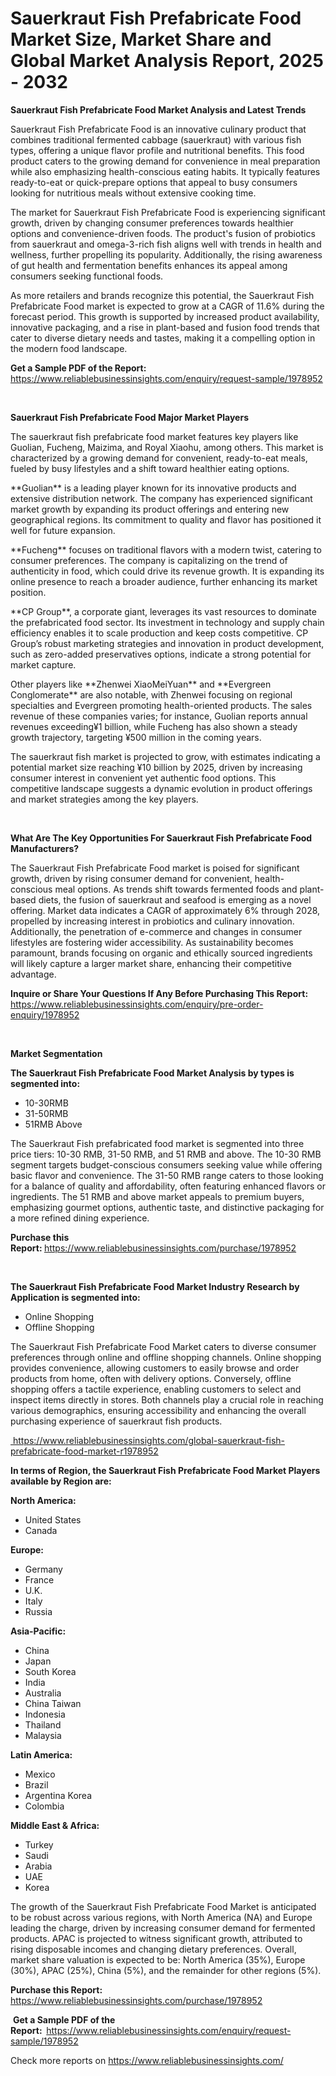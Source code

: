 <p><h1>Sauerkraut Fish Prefabricate Food Market Size, Market Share and Global Market Analysis Report, 2025 - 2032</h1></p><p><strong>Sauerkraut Fish Prefabricate Food Market Analysis and Latest Trends</strong></p>
<p><p>Sauerkraut Fish Prefabricate Food is an innovative culinary product that combines traditional fermented cabbage (sauerkraut) with various fish types, offering a unique flavor profile and nutritional benefits. This food product caters to the growing demand for convenience in meal preparation while also emphasizing health-conscious eating habits. It typically features ready-to-eat or quick-prepare options that appeal to busy consumers looking for nutritious meals without extensive cooking time.</p><p>The market for Sauerkraut Fish Prefabricate Food is experiencing significant growth, driven by changing consumer preferences towards healthier options and convenience-driven foods. The product's fusion of probiotics from sauerkraut and omega-3-rich fish aligns well with trends in health and wellness, further propelling its popularity. Additionally, the rising awareness of gut health and fermentation benefits enhances its appeal among consumers seeking functional foods.</p><p>As more retailers and brands recognize this potential, the Sauerkraut Fish Prefabricate Food market is expected to grow at a CAGR of 11.6% during the forecast period. This growth is supported by increased product availability, innovative packaging, and a rise in plant-based and fusion food trends that cater to diverse dietary needs and tastes, making it a compelling option in the modern food landscape.</p></p>
<p><strong>Get a Sample PDF of the Report:&nbsp;</strong> <a href="https://www.reliablebusinessinsights.com/enquiry/request-sample/1978952?utm_campaign=101&utm_medium=2&utm_source=Github&utm_content=ia&utm_term=15012025&utm_id=sauerkraut-fish-prefabricate-food">https://www.reliablebusinessinsights.com/enquiry/request-sample/1978952</a></p>
<p>&nbsp;</p>
<p><strong>Sauerkraut Fish Prefabricate Food Major Market Players</strong></p>
<p><p>The sauerkraut fish prefabricate food market features key players like Guolian, Fucheng, Maizima, and Royal Xiaohu, among others. This market is characterized by a growing demand for convenient, ready-to-eat meals, fueled by busy lifestyles and a shift toward healthier eating options.</p><p>**Guolian** is a leading player known for its innovative products and extensive distribution network. The company has experienced significant market growth by expanding its product offerings and entering new geographical regions. Its commitment to quality and flavor has positioned it well for future expansion.</p><p>**Fucheng** focuses on traditional flavors with a modern twist, catering to consumer preferences. The company is capitalizing on the trend of authenticity in food, which could drive its revenue growth. It is expanding its online presence to reach a broader audience, further enhancing its market position.</p><p>**CP Group**, a corporate giant, leverages its vast resources to dominate the prefabricated food sector. Its investment in technology and supply chain efficiency enables it to scale production and keep costs competitive. CP Group’s robust marketing strategies and innovation in product development, such as zero-added preservatives options, indicate a strong potential for market capture.</p><p>Other players like **Zhenwei XiaoMeiYuan** and **Evergreen Conglomerate** are also notable, with Zhenwei focusing on regional specialties and Evergreen promoting health-oriented products. The sales revenue of these companies varies; for instance, Guolian reports annual revenues exceeding¥1 billion, while Fucheng has also shown a steady growth trajectory, targeting ¥500 million in the coming years.</p><p>The sauerkraut fish market is projected to grow, with estimates indicating a potential market size reaching ¥10 billion by 2025, driven by increasing consumer interest in convenient yet authentic food options. This competitive landscape suggests a dynamic evolution in product offerings and market strategies among the key players.</p></p>
<p>&nbsp;</p>
<p><strong>What Are The Key Opportunities For Sauerkraut Fish Prefabricate Food Manufacturers?</strong></p>
<p><p>The Sauerkraut Fish Prefabricate Food market is poised for significant growth, driven by rising consumer demand for convenient, health-conscious meal options. As trends shift towards fermented foods and plant-based diets, the fusion of sauerkraut and seafood is emerging as a novel offering. Market data indicates a CAGR of approximately 6% through 2028, propelled by increasing interest in probiotics and culinary innovation. Additionally, the penetration of e-commerce and changes in consumer lifestyles are fostering wider accessibility. As sustainability becomes paramount, brands focusing on organic and ethically sourced ingredients will likely capture a larger market share, enhancing their competitive advantage.</p></p>
<p><strong>Inquire or Share Your Questions If Any Before Purchasing This Report:</strong> <a href="https://www.reliablebusinessinsights.com/enquiry/pre-order-enquiry/1978952?utm_campaign=101&utm_medium=2&utm_source=Github&utm_content=ia&utm_term=15012025&utm_id=sauerkraut-fish-prefabricate-food">https://www.reliablebusinessinsights.com/enquiry/pre-order-enquiry/1978952</a></p>
<p>&nbsp;</p>
<p><strong>Market Segmentation</strong></p>
<p><strong>The Sauerkraut Fish Prefabricate Food Market Analysis by types is segmented into:</strong></p>
<p><ul><li>10-30RMB</li><li>31-50RMB</li><li>51RMB Above</li></ul></p>
<p><p>The Sauerkraut Fish prefabricated food market is segmented into three price tiers: 10-30 RMB, 31-50 RMB, and 51 RMB and above. The 10-30 RMB segment targets budget-conscious consumers seeking value while offering basic flavor and convenience. The 31-50 RMB range caters to those looking for a balance of quality and affordability, often featuring enhanced flavors or ingredients. The 51 RMB and above market appeals to premium buyers, emphasizing gourmet options, authentic taste, and distinctive packaging for a more refined dining experience.</p></p>
<p><strong>Purchase this Report:&nbsp;</strong><a href="https://www.reliablebusinessinsights.com/purchase/1978952?utm_campaign=101&utm_medium=2&utm_source=Github&utm_content=ia&utm_term=15012025&utm_id=sauerkraut-fish-prefabricate-food">https://www.reliablebusinessinsights.com/purchase/1978952</a></p>
<p>&nbsp;</p>
<p><strong>The Sauerkraut Fish Prefabricate Food Market Industry Research by Application is segmented into:</strong></p>
<p><ul><li>Online Shopping</li><li>Offline Shopping</li></ul></p>
<p><p>The Sauerkraut Fish Prefabricate Food Market caters to diverse consumer preferences through online and offline shopping channels. Online shopping provides convenience, allowing customers to easily browse and order products from home, often with delivery options. Conversely, offline shopping offers a tactile experience, enabling customers to select and inspect items directly in stores. Both channels play a crucial role in reaching various demographics, ensuring accessibility and enhancing the overall purchasing experience of sauerkraut fish products.</p></p>
<p><a href="https://www.reliablebusinessinsights.com/global-sauerkraut-fish-prefabricate-food-market-r1978952?utm_campaign=101&utm_medium=2&utm_source=Github&utm_content=ia&utm_term=15012025&utm_id=sauerkraut-fish-prefabricate-food">&nbsp;https://www.reliablebusinessinsights.com/global-sauerkraut-fish-prefabricate-food-market-r1978952</a></p>
<p><strong>In terms of Region, the Sauerkraut Fish Prefabricate Food Market Players available by Region are:</strong></p>
<p>
    <p> <strong> North America: </strong>
        <ul>
            <li>United States</li>
            <li>Canada</li>
        </ul>
        </p> 
    <p> <strong> Europe: </strong>
        <ul>
            <li>Germany</li>
            <li>France</li>
            <li>U.K.</li>
            <li>Italy</li>
            <li>Russia</li>
        </ul>
        </p> 
    <p> <strong> Asia-Pacific: </strong>
        <ul>
            <li>China</li>
            <li>Japan</li>
            <li>South Korea</li>
            <li>India</li>
            <li>Australia</li>
            <li>China Taiwan</li>
            <li>Indonesia</li>
            <li>Thailand</li>
            <li>Malaysia</li>
        </ul>
        </p> 
    <p> <strong> Latin America: </strong>
        <ul>
            <li>Mexico</li>
            <li>Brazil</li>
            <li>Argentina Korea</li>
            <li>Colombia</li>
        </ul>
        </p> 
    <p> <strong> Middle East & Africa: </strong>
        <ul>
            <li>Turkey</li>
            <li>Saudi</li>
            <li>Arabia</li>
            <li>UAE</li>
            <li>Korea</li>
        </ul>
    </p>
    </p>
<p><p>The growth of the Sauerkraut Fish Prefabricate Food Market is anticipated to be robust across various regions, with North America (NA) and Europe leading the charge, driven by increasing consumer demand for fermented products. APAC is projected to witness significant growth, attributed to rising disposable incomes and changing dietary preferences. Overall, market share valuation is expected to be: North America (35%), Europe (30%), APAC (25%), China (5%), and the remainder for other regions (5%).</p></p>
<p><strong>Purchase this Report: </strong><a href="https://www.reliablebusinessinsights.com/purchase/1978952?utm_campaign=101&utm_medium=2&utm_source=Github&utm_content=ia&utm_term=15012025&utm_id=sauerkraut-fish-prefabricate-food">https://www.reliablebusinessinsights.com/purchase/1978952</a></p>
<p>&nbsp;<strong>Get a Sample PDF of the Report:&nbsp;&nbsp;</strong><a href="https://www.reliablebusinessinsights.com/enquiry/request-sample/1978952?utm_campaign=101&utm_medium=2&utm_source=Github&utm_content=ia&utm_term=15012025&utm_id=sauerkraut-fish-prefabricate-food">https://www.reliablebusinessinsights.com/enquiry/request-sample/1978952</a></p>
<p><strong></strong></p>
<p>Check more reports on <a href="https://www.reliablebusinessinsights.com/?utm_campaign=101&utm_medium=2&utm_source=Github&utm_content=ia&utm_term=15012025&utm_id=sauerkraut-fish-prefabricate-food">https://www.reliablebusinessinsights.com/</a></p>